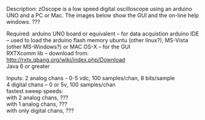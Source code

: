 Description:
zOscope is a low speed digital oscilloscope using an arduino UNO and a PC or Mac.  The images below show the GUI and the on-line help windows. ???

Required:
arduino UNO board or equivalent – for data acquistion
arduino IDE – used to load the arduino flash memory
ubuntu (other linux?), MS-Vista (other MS-Windows?) or MAC OS-X – for the GUI  
RXTXcomm lib – download from: http://rxtx.qbang.org/wiki/index.php/Download  
Java 6 or greater  

Inputs:
  2 analog chans - 0-5 vdc, 100 samples/chan, 8 bits/sample  
  4 digital chans – 0 or 5v, 100 samples/chan  
fastest sweep speeds:  
  with 2 analog chans, ???  
  with 1 analog chans, ???  
  with only digital chans, ???  
